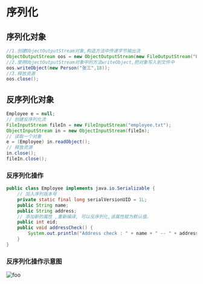 # 序列化

## 序列化对象

```java
//1.创建ObjectOutputStream对象,构造方法中传递字节输出流
ObjectOutputStream oos = new ObjectOutputStream(new FileOutputStream("E:\\person.txt"));
//2.使用ObjectOutputStream对象中的方法writeObject,把对象写入到文件中
oos.writeObject(new Person("张三",18));
//3.释放资源
oos.close();
```



## 反序列化对象

```java
Employee e = null;
// 创建反序列化流
FileInputStream fileIn = new FileInputStream("employee.txt");
ObjectInputStream in = new ObjectInputStream(fileIn);
// 读取一个对象
e = (Employee) in.readObject();
// 释放资源
in.close();
fileIn.close();
```

### 反序列化操作

```java
public class Employee implements java.io.Serializable {
    // 加入序列版本号
    private static final long serialVersionUID = 1L;
    public String name;
    public String address;
    // 添加新的属性 ,重新编译, 可以反序列化,该属性赋为默认值.
    public int eid;
    public void addressCheck() {
        System.out.println("Address check : " + name + " ‐‐ " + address);
    }
}
```

### 反序列化操作示意图

<img :src="$withBase('/java/反序列化.bmp')" alt="foo">

